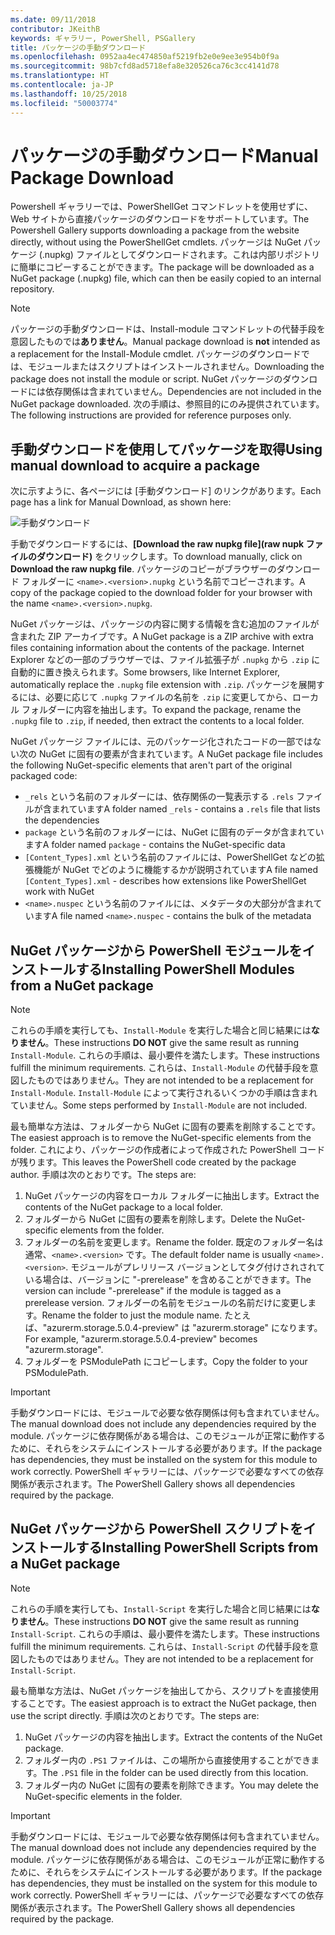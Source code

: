 ```yaml
---
ms.date: 09/11/2018
contributor: JKeithB
keywords: ギャラリー, PowerShell, PSGallery
title: パッケージの手動ダウンロード
ms.openlocfilehash: 0952aa4ec474850af5219fb2e0e9ee3e954b0f9a
ms.sourcegitcommit: 98b7cfd8ad5718efa8e320526ca76c3cc4141d78
ms.translationtype: HT
ms.contentlocale: ja-JP
ms.lasthandoff: 10/25/2018
ms.locfileid: "50003774"
---
```

# <a name="manual-package-download"></a><span data-ttu-id="dfd06-103">パッケージの手動ダウンロード</span><span class="sxs-lookup"><span data-stu-id="dfd06-103">Manual Package Download</span></span>

<span data-ttu-id="dfd06-104">Powershell ギャラリーでは、PowerShellGet コマンドレットを使用せずに、Web サイトから直接パッケージのダウンロードをサポートしています。</span><span class="sxs-lookup"><span data-stu-id="dfd06-104">The Powershell Gallery supports downloading a package from the website directly, without using the PowerShellGet cmdlets.</span></span> <span data-ttu-id="dfd06-105">パッケージは NuGet パッケージ (.nupkg) ファイルとしてダウンロードされます。これは内部リポジトリに簡単にコピーすることができます。</span><span class="sxs-lookup"><span data-stu-id="dfd06-105">The package will be downloaded as a NuGet package (.nupkg) file, which can then be easily copied to an internal repository.</span></span>

> [!NOTE]
> <span data-ttu-id="dfd06-106">パッケージの手動ダウンロードは、Install-module コマンドレットの代替手段を意図したものでは**ありません**。</span><span class="sxs-lookup"><span data-stu-id="dfd06-106">Manual package download is **not** intended as a replacement for the Install-Module cmdlet.</span></span>
> <span data-ttu-id="dfd06-107">パッケージのダウンロードでは、モジュールまたはスクリプトはインストールされません。</span><span class="sxs-lookup"><span data-stu-id="dfd06-107">Downloading the package does not install the module or script.</span></span> <span data-ttu-id="dfd06-108">NuGet パッケージのダウンロードには依存関係は含まれていません。</span><span class="sxs-lookup"><span data-stu-id="dfd06-108">Dependencies are not included in the NuGet package downloaded.</span></span> <span data-ttu-id="dfd06-109">次の手順は、参照目的にのみ提供されています。</span><span class="sxs-lookup"><span data-stu-id="dfd06-109">The following instructions are provided for reference purposes only.</span></span>

## <a name="using-manual-download-to-acquire-a-package"></a><span data-ttu-id="dfd06-110">手動ダウンロードを使用してパッケージを取得</span><span class="sxs-lookup"><span data-stu-id="dfd06-110">Using manual download to acquire a package</span></span>

<span data-ttu-id="dfd06-111">次に示すように、各ページには [手動ダウンロード] のリンクがあります。</span><span class="sxs-lookup"><span data-stu-id="dfd06-111">Each page has a link for Manual Download, as shown here:</span></span>

![手動ダウンロード](../../Images/packagedisplaypagewithpseditions.png)

<span data-ttu-id="dfd06-113">手動でダウンロードするには、**[Download the raw nupkg file]\(raw nupk ファイルのダウンロード\)** をクリックします。</span><span class="sxs-lookup"><span data-stu-id="dfd06-113">To download manually, click on **Download the raw nupkg file**.</span></span> <span data-ttu-id="dfd06-114">パッケージのコピーがブラウザーのダウンロード フォルダーに `<name>.<version>.nupkg` という名前でコピーされます。</span><span class="sxs-lookup"><span data-stu-id="dfd06-114">A copy of the package copied to the download folder for your browser with the name `<name>.<version>.nupkg`.</span></span>

<span data-ttu-id="dfd06-115">NuGet パッケージは、パッケージの内容に関する情報を含む追加のファイルが含まれた ZIP アーカイブです。</span><span class="sxs-lookup"><span data-stu-id="dfd06-115">A NuGet package is a ZIP archive with extra files containing information about the contents of the package.</span></span> <span data-ttu-id="dfd06-116">Internet Explorer などの一部のブラウザーでは、ファイル拡張子が `.nupkg` から `.zip` に自動的に置き換えられます。</span><span class="sxs-lookup"><span data-stu-id="dfd06-116">Some browsers, like Internet Explorer, automatically replace the `.nupkg` file extension with `.zip`.</span></span> <span data-ttu-id="dfd06-117">パッケージを展開するには、必要に応じて `.nupkg` ファイルの名前を `.zip` に変更してから、ローカル フォルダーに内容を抽出します。</span><span class="sxs-lookup"><span data-stu-id="dfd06-117">To expand the package, rename the `.nupkg` file to `.zip`, if needed, then extract the contents to a local folder.</span></span>

<span data-ttu-id="dfd06-118">NuGet パッケージ ファイルには、元のパッケージ化されたコードの一部ではない次の NuGet に固有の要素が含まれています。</span><span class="sxs-lookup"><span data-stu-id="dfd06-118">A NuGet package file includes the following NuGet-specific elements that aren't part of the original packaged code:</span></span>

- <span data-ttu-id="dfd06-119">`_rels` という名前のフォルダーには、依存関係の一覧表示する `.rels` ファイルが含まれています</span><span class="sxs-lookup"><span data-stu-id="dfd06-119">A folder named `_rels` - contains a `.rels` file that lists the dependencies</span></span>
- <span data-ttu-id="dfd06-120">`package` という名前のフォルダーには、NuGet に固有のデータが含まれています</span><span class="sxs-lookup"><span data-stu-id="dfd06-120">A folder named `package` - contains the NuGet-specific data</span></span>
- <span data-ttu-id="dfd06-121">`[Content_Types].xml` という名前のファイルには、PowerShellGet などの拡張機能が NuGet でどのように機能するかが説明されています</span><span class="sxs-lookup"><span data-stu-id="dfd06-121">A file named `[Content_Types].xml` - describes how extensions like PowerShellGet work with NuGet</span></span>
- <span data-ttu-id="dfd06-122">`<name>.nuspec` という名前のファイルには、メタデータの大部分が含まれています</span><span class="sxs-lookup"><span data-stu-id="dfd06-122">A file named `<name>.nuspec` - contains the bulk of the metadata</span></span>

## <a name="installing-powershell-modules-from-a-nuget-package"></a><span data-ttu-id="dfd06-123">NuGet パッケージから PowerShell モジュールをインストールする</span><span class="sxs-lookup"><span data-stu-id="dfd06-123">Installing PowerShell Modules from a NuGet package</span></span>

> [!NOTE]
> <span data-ttu-id="dfd06-124">これらの手順を実行しても、`Install-Module` を実行した場合と同じ結果には**なりません**。</span><span class="sxs-lookup"><span data-stu-id="dfd06-124">These instructions **DO NOT** give the same result as running `Install-Module`.</span></span> <span data-ttu-id="dfd06-125">これらの手順は、最小要件を満たします。</span><span class="sxs-lookup"><span data-stu-id="dfd06-125">These instructions fulfill the minimum requirements.</span></span> <span data-ttu-id="dfd06-126">これらは、`Install-Module` の代替手段を意図したものではありません。</span><span class="sxs-lookup"><span data-stu-id="dfd06-126">They are not intended to be a replacement for `Install-Module`.</span></span> <span data-ttu-id="dfd06-127">`Install-Module` によって実行されるいくつかの手順は含まれていません。</span><span class="sxs-lookup"><span data-stu-id="dfd06-127">Some steps performed by `Install-Module` are not included.</span></span>

<span data-ttu-id="dfd06-128">最も簡単な方法は、フォルダーから NuGet に固有の要素を削除することです。</span><span class="sxs-lookup"><span data-stu-id="dfd06-128">The easiest approach is to remove the NuGet-specific elements from the folder.</span></span> <span data-ttu-id="dfd06-129">これにより、パッケージの作成者によって作成された PowerShell コードが残ります。</span><span class="sxs-lookup"><span data-stu-id="dfd06-129">This leaves the PowerShell code created by the package author.</span></span> <span data-ttu-id="dfd06-130">手順は次のとおりです。</span><span class="sxs-lookup"><span data-stu-id="dfd06-130">The steps are:</span></span>

1. <span data-ttu-id="dfd06-131">NuGet パッケージの内容をローカル フォルダーに抽出します。</span><span class="sxs-lookup"><span data-stu-id="dfd06-131">Extract the contents of the NuGet package to a local folder.</span></span>
2. <span data-ttu-id="dfd06-132">フォルダーから NuGet に固有の要素を削除します。</span><span class="sxs-lookup"><span data-stu-id="dfd06-132">Delete the NuGet-specific elements from the folder.</span></span>
3. <span data-ttu-id="dfd06-133">フォルダーの名前を変更します。</span><span class="sxs-lookup"><span data-stu-id="dfd06-133">Rename the folder.</span></span> <span data-ttu-id="dfd06-134">既定のフォルダー名は通常、`<name>.<version>` です。</span><span class="sxs-lookup"><span data-stu-id="dfd06-134">The default folder name is usually `<name>.<version>`.</span></span> <span data-ttu-id="dfd06-135">モジュールがプレリリース バージョンとしてタグ付けされされている場合は、バージョンに "-prerelease" を含めることができます。</span><span class="sxs-lookup"><span data-stu-id="dfd06-135">The version can include "-prerelease" if the module is tagged as a prerelease version.</span></span> <span data-ttu-id="dfd06-136">フォルダーの名前をモジュールの名前だけに変更します。</span><span class="sxs-lookup"><span data-stu-id="dfd06-136">Rename the folder to just the module name.</span></span> <span data-ttu-id="dfd06-137">たとえば、"azurerm.storage.5.0.4-preview" は "azurerm.storage" になります。</span><span class="sxs-lookup"><span data-stu-id="dfd06-137">For example, "azurerm.storage.5.0.4-preview" becomes "azurerm.storage".</span></span>
4. <span data-ttu-id="dfd06-138">フォルダーを PSModulePath にコピーします。</span><span class="sxs-lookup"><span data-stu-id="dfd06-138">Copy the folder to your PSModulePath.</span></span>

> [!IMPORTANT]
> <span data-ttu-id="dfd06-139">手動ダウンロードには、モジュールで必要な依存関係は何も含まれていません。</span><span class="sxs-lookup"><span data-stu-id="dfd06-139">The manual download does not include any dependencies required by the module.</span></span> <span data-ttu-id="dfd06-140">パッケージに依存関係がある場合は、このモジュールが正常に動作するために、それらをシステムにインストールする必要があります。</span><span class="sxs-lookup"><span data-stu-id="dfd06-140">If the package has dependencies, they must be installed on the system for this module to work correctly.</span></span> <span data-ttu-id="dfd06-141">PowerShell ギャラリーには、パッケージで必要なすべての依存関係が表示されます。</span><span class="sxs-lookup"><span data-stu-id="dfd06-141">The PowerShell Gallery shows all dependencies required by the package.</span></span>

## <a name="installing-powershell-scripts-from-a-nuget-package"></a><span data-ttu-id="dfd06-142">NuGet パッケージから PowerShell スクリプトをインストールする</span><span class="sxs-lookup"><span data-stu-id="dfd06-142">Installing PowerShell Scripts from a NuGet package</span></span>

> [!NOTE]
> <span data-ttu-id="dfd06-143">これらの手順を実行しても、`Install-Script` を実行した場合と同じ結果には**なりません**。</span><span class="sxs-lookup"><span data-stu-id="dfd06-143">These instructions **DO NOT** give the same result as running `Install-Script`.</span></span> <span data-ttu-id="dfd06-144">これらの手順は、最小要件を満たします。</span><span class="sxs-lookup"><span data-stu-id="dfd06-144">These instructions fulfill the minimum requirements.</span></span> <span data-ttu-id="dfd06-145">これらは、`Install-Script` の代替手段を意図したものではありません。</span><span class="sxs-lookup"><span data-stu-id="dfd06-145">They are not intended to be a replacement for `Install-Script`.</span></span>

<span data-ttu-id="dfd06-146">最も簡単な方法は、NuGet パッケージを抽出してから、スクリプトを直接使用することです。</span><span class="sxs-lookup"><span data-stu-id="dfd06-146">The easiest approach is to extract the NuGet package, then use the script directly.</span></span> <span data-ttu-id="dfd06-147">手順は次のとおりです。</span><span class="sxs-lookup"><span data-stu-id="dfd06-147">The steps are:</span></span>

1. <span data-ttu-id="dfd06-148">NuGet パッケージの内容を抽出します。</span><span class="sxs-lookup"><span data-stu-id="dfd06-148">Extract the contents of the NuGet package.</span></span>
2. <span data-ttu-id="dfd06-149">フォルダー内の `.PS1` ファイルは、この場所から直接使用することができます。</span><span class="sxs-lookup"><span data-stu-id="dfd06-149">The `.PS1` file in the folder can be used directly from this location.</span></span>
3. <span data-ttu-id="dfd06-150">フォルダー内の NuGet に固有の要素を削除できます。</span><span class="sxs-lookup"><span data-stu-id="dfd06-150">You may delete the NuGet-specific elements in the folder.</span></span>

> [!IMPORTANT]
> <span data-ttu-id="dfd06-151">手動ダウンロードには、モジュールで必要な依存関係は何も含まれていません。</span><span class="sxs-lookup"><span data-stu-id="dfd06-151">The manual download does not include any dependencies required by the module.</span></span> <span data-ttu-id="dfd06-152">パッケージに依存関係がある場合は、このモジュールが正常に動作するために、それらをシステムにインストールする必要があります。</span><span class="sxs-lookup"><span data-stu-id="dfd06-152">If the package has dependencies, they must be installed on the system for this module to work correctly.</span></span> <span data-ttu-id="dfd06-153">PowerShell ギャラリーには、パッケージで必要なすべての依存関係が表示されます。</span><span class="sxs-lookup"><span data-stu-id="dfd06-153">The PowerShell Gallery shows all dependencies required by the package.</span></span>
